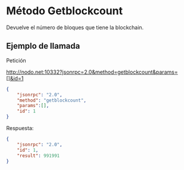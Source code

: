 # Método Getblockcount

Devuelve el número de bloques que tiene la blockchain.

## Ejemplo de llamada

Petición

http://nodo.net:10332?jsonrpc=2.0&method=getblockcount&params=[]&id=1

```json
{
	"jsonrpc": "2.0",
	"method": "getblockcount",
	"params":[],
	"id": 1
}
```

Respuesta:

```json
{
	"jsonrpc": "2.0",
	"id": 1,
	"result": 991991
}
```

